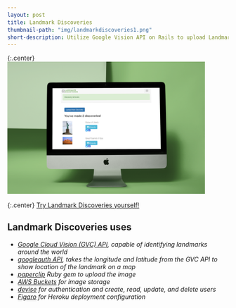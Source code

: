 ```yaml
---
layout: post
title: Landmark Discoveries
thumbnail-path: "img/landmarkdiscoveries1.png"
short-description: Utilize Google Vision API on Rails to upload Landmark images.
---
```


{:.center}
<img src="/img/landmarkdiscoveries1.png" alt="Landmark Discoveries" style="width: 450px;"/>

{:.center}
[Try Landmark Discoveries yourself!](https://landmark-discoveries.herokuapp.com/users/sign_up)

## Landmark Discoveries uses

* _[Google Cloud Vision (GVC) API](https://cloud.google.com/vision/docs/), capable of identifying landmarks
  around the world_
* _[googleauth API](https://developers.google.com/maps/documentation/maps-static/intro), takes the longitude and latitude from the GVC API to show
  location of the landmark on a map_
* _[paperclip](https://github.com/thoughtbot/paperclip) Ruby gem to upload the image_
* _[AWS Buckets](https://aws.amazon.com/sdk-for-ruby/) for image storage_
* _[devise](https://github.com/plataformatec/devise) for authentication and create, read, update, and delete users_
* _[Figaro](https://github.com/laserlemon/figaro) for Heroku deployment configuration_
